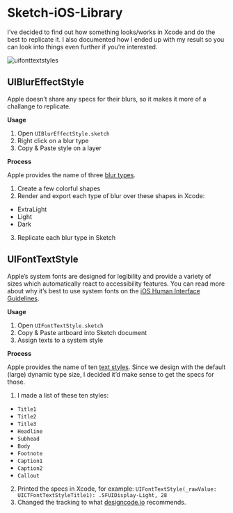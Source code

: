 # Sketch-iOS-Library
I’ve decided to find out how something looks/works in Xcode and do the best to replicate it. I also documented how I ended up with my result so you can look into things even further if you’re interested.

![uifonttextstyles](https://cloud.githubusercontent.com/assets/3231370/20457787/d4c9b686-ae60-11e6-94f1-46530208e1f5.png)

## UIBlurEffectStyle
Apple doesn’t share any specs for their blurs, so it makes it more of a challange to replicate.

**Usage**

1. Open `UIBlurEffectStyle.sketch`
2. Right click on a blur type
3. Copy & Paste style on a layer

**Process**

Apple provides the name of three [blur types](https://developer.apple.com/reference/uikit/uiblureffectstyle).

1. Create a few colorful shapes
2. Render and export each type of blur over these shapes in Xcode:
  - ExtraLight
  - Light
  - Dark
3. Replicate each blur type in Sketch

## UIFontTextStyle
Apple’s system fonts are designed for legibility and provide a variety of sizes which automatically react to accessibility features. You can read more about why it’s best to use system fonts on the [iOS Human Interface Guidelines](https://developer.apple.com/ios/human-interface-guidelines/visual-design/typography/).

**Usage**

1. Open `UIFontTextStyle.sketch`
2. Copy & Paste artboard into Sketch document
3. Assign texts to a system style

**Process**

Apple provides the name of ten [text styles](https://developer.apple.com/reference/uikit/uifonttextstyle). Since we design with the default (large) dynamic type size, I decided it’d make sense to get the specs for those.

1. I made a list of these ten styles:
  - `Title1`
  - `Title2`
  - `Title3`
  - `Headline`
  - `Subhead`
  - `Body`
  - `Footnote`
  - `Caption1`
  - `Caption2`
  - `Callout`
2. Printed the specs in Xcode, for example: `UIFontTextStyle(_rawValue: UICTFontTextStyleTitle1): .SFUIDisplay-Light, 28`
3. Changed the tracking to what [designcode.io](https://designcode.io/cloud/chapter1/iOS-Tracking.jpg) recommends.
